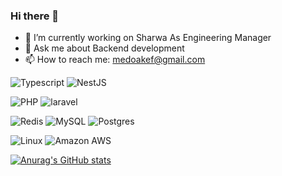 ### Hi there 👋

- 🔭 I’m currently working on Sharwa As Engineering Manager
- 💬 Ask me about Backend development
- 📫 How to reach me: medoakef@gmail.com

![Typescript](https://img.shields.io/badge/-Typescript-informational?style=flat-square&logo=typescript)
![NestJS](https://img.shields.io/badge/-NestJS-critical?style=flat-square&logo=nestjs)

![PHP](https://img.shields.io/badge/-php-blue?style=flat-square&logo=php)
![laravel](https://img.shields.io/badge/-laravel-important?style=flat-square&logo=laravel)

![Redis](https://img.shields.io/badge/-Redis-gray?style=flat-square&logo=Redis)
![MySQL](https://img.shields.io/badge/-MySQL-informational?style=flat-square&logo=mysql)
![Postgres](https://img.shields.io/badge/-Postgres-informational?style=flat-square&logo=postgres)

![Linux](https://img.shields.io/badge/-Linux-gray?style=flat-square&logo=linux)
![Amazon AWS](https://img.shields.io/badge/Amazon%20AWS-232F3E?style=flat-square&logo=amazon-aws)





[![Anurag's GitHub stats](https://github-readme-stats-sigma-five.vercel.app/api?username=mohamed-akef&count_private=true&show_icons=true&include_all_commits=true&theme=dark)](https://github.com/anuraghazra/github-readme-stats)
